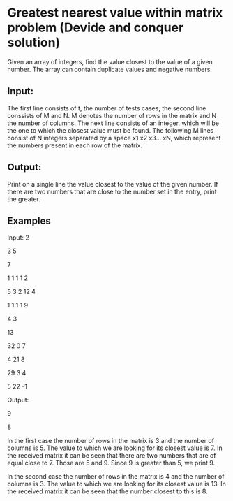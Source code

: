 # Greatest nearest value within matrix problem (Devide and conquer solution)

Given an array of integers, find the value closest to the value of a given number. The array can contain duplicate values and negative numbers.

## Input:

The first line consists of t, the number of tests cases, the second line conssists of M and N. M denotes the number of rows in the matrix and N the number of columns. The next line consists of an integer, which will be the one to which the closest value must be found. The following M lines consist of N integers separated by a space x1 x2 x3… xN, which represent the numbers present in each row of the matrix.

## Output:

Print on a single line the value closest to the value of the given number. If there are two numbers that are close to the number set in the entry, print the greater.

## Examples

Input:
2

3 5

7

1 1 1 1 2

5 3 2 12 4

1 1 1 1 9

4 3

13

32 0 7 

4 21 8

29 3 4

5 22 -1

Output: 

9

8

In the first case the number of rows in the matrix is 3 and the number of columns is 5. The value to which we are looking for its closest value is 7. In the received matrix it can be seen that there are two numbers that are of equal close to 7. Those are 5 and 9. Since 9 is greater than 5, we print 9.

In the second case the number of rows in the matrix is 4 and the number of columns is 3. The value to which we are looking for its closest value is 13. In the received matrix it can be seen that the number closest to this is 8.
